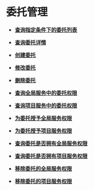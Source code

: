 # 委托管理<a name="iam_12_0000"></a>

-   **[查询指定条件下的委托列表](查询指定条件下的委托列表.md)**  

-   **[查询委托详情](查询委托详情.md)**  

-   **[创建委托](创建委托.md)**  

-   **[修改委托](修改委托.md)**  

-   **[删除委托](删除委托.md)**  

-   **[查询全局服务中的委托权限](查询全局服务中的委托权限.md)**  

-   **[查询项目服务中的委托权限](查询项目服务中的委托权限.md)**  

-   **[为委托授予全局服务权限](为委托授予全局服务权限.md)**  

-   **[为委托授予项目服务权限](为委托授予项目服务权限.md)**  

-   **[查询委托是否拥有全局服务权限](查询委托是否拥有全局服务权限.md)**  

-   **[查询委托是否拥有项目服务权限](查询委托是否拥有项目服务权限.md)**  

-   **[移除委托的全局服务权限](移除委托的全局服务权限.md)**  

-   **[移除委托的项目服务权限](移除委托的项目服务权限.md)**  


